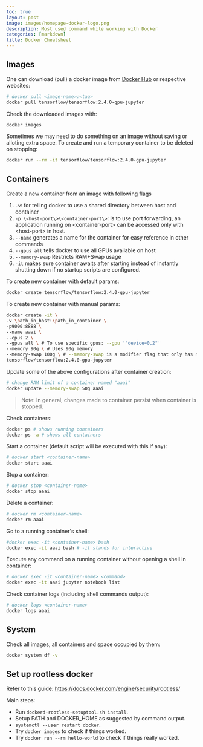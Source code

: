 ```yaml
---
toc: true
layout: post
image: images/homepage-docker-logo.png
description: Most used command while working with Docker 
categories: [markdown]
title: Docker Cheatsheet
---
```


## Images

One can download (pull) a docker image from [Docker Hub](https://hub.docker.com/) or respective websites:
```bash
# docker pull <image-name>:<tag>
docker pull tensorflow/tensorflow:2.4.0-gpu-jupyter
```

Check the downloaded images with:
```bash
docker images
```

Sometimes we may need to do something on an image without saving or alloting extra space. To create and run a temporary container to be deleted on stopping:
```bash
docker run --rm -it tensorflow/tensorflow:2.4.0-gpu-jupyter 
```

## Containers

Create a new container from an image with following flags
  1. ```-v```: for telling docker to use a shared directory between host and container
  2. ```-p \<host-port\>\<container-port\>```: is to use port forwarding, an application running on \<container-port\> can be accessed only with \<host-port\> in host.
  3. ```--name``` generates a name for the container for easy reference in other commands
  4. ```--gpus all``` tells docker to use all GPUs available on host
  5. ```--memory-swap``` Restricts RAM+Swap usage
  6. ```-it``` makes sure container awaits after starting instead of instantly shutting down if no startup scripts are configured.
  
To create new container with default params:
```bash
docker create tensorflow/tensorflow:2.4.0-gpu-jupyter 
```

To create new container with manual params:
```bash
docker create -it \
-v \path_in_host:\path_in_container \
-p9000:8888 \
--name aaai \
--cpus 2 \
--gpus all \ # To use specific gpus: --gpu '"device=0,2"'
--memory 90g \ # Uses 90g memory
--memory-swap 100g \ # --memory-swap is a modifier flag that only has meaning if --memory is also set. In this case 10g of swap will be used.
tensorflow/tensorflow:2.4.0-gpu-jupyter
```

Update some of the above configurations after container creation:
```bash
# change RAM limit of a container named "aaai"
docker update --memory-swap 50g aaai
```

> Note: In general, changes made to container persist when container is stopped.

Check containers:
```bash
docker ps # shows running containers
docker ps -a # shows all containers
```

Start a container (default script will be executed with this if any):
```bash
# docker start <container-name>
docker start aaai
```

Stop a container:
```bash
# docker stop <container-name> 
docker stop aaai
```

Delete a container:
```bash
# docker rm <container-name>
docker rm aaai
```

Go to a running container's shell:
```bash
#docker exec -it <container-name> bash
docker exec -it aaai bash # -it stands for interactive
```

Execute any command on a running container without opening a shell in container:
```bash
# docker exec -it <container-name> <command>
docker exec -it aaai jupyter notebook list
```

Check container logs (including shell commands output):
```bash
# docker logs <container-name>
docker logs aaai
```

## System

Check all images, all containers and space occupied by them:
```bash
docker system df -v
```

## Set up rootless docker

Refer to this guide: https://docs.docker.com/engine/security/rootless/

Main steps:

* Run `dockerd-rootless-setuptool.sh install`.
* Setup PATH and DOCKER_HOME as suggested by command output.
* `systemctl --user restart docker`.
* Try `docker images` to check if things worked.
* Try `docker run --rm hello-world` to check if things really worked.